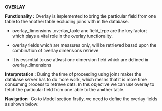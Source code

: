 **OVERLAY**

  

**Functionality :** Overlay is implemented to bring the particular field from one table to the another table excluding joins with in the database.

  

-   overlay_dimensions ,overlay_table and field_type are the key factors which plays a vital role in the overlay functionality.
    

-   overlay fields which are measures only, will be retrieved based upon the combination of overlay dimensions retrieve
    

  

-   It is essential to use atleast one dimension field which are defined in overlay_dimensions
    

**Interpretation :** During the time of proceeding using joins makes the database server has to do more work, which means that it is more time consuming process to retrieve data. In this objective we can use overlay to fetch the particular field from one table to the another table.

  

**Navigation :** Go to Model section firstly, we need to define the overlay fields as shown below:
<!--stackedit_data:
eyJoaXN0b3J5IjpbLTEzODI0NjM0NTldfQ==
-->